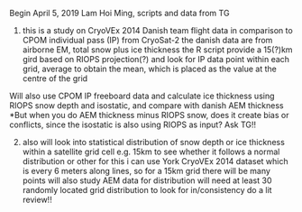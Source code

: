 Begin April 5, 2019 Lam Hoi Ming, scripts and data from TG

1. this is a study on CryoVEx 2014 Danish team flight data in comparison to CPOM individual pass (IP) from CryoSat-2
the danish data are from airborne EM, total snow plus ice thickness
the R script provide a 15(?)km gird based on RIOPS projection(?)
and look for IP data point within each grid, average to obtain the mean, which is placed as the value at the centre of the grid

Will also use CPOM IP freeboard data and calculate ice thickness using RIOPS snow depth and isostatic, and compare with danish AEM thickness
*But when you do AEM thickness minus RIOPS snow, does it create bias or conflicts, since the isostatic is also using RIOPS as input? Ask TG!!

2. also will look into statistical distribution of snow depth or ice thickness within a satellite grid cell e.g. 15km to see whether it follows a normal distribution or other 
for this i can use York CryoVEx 2014 dataset which is every 6 meters along lines, so for a 15km grid there will be many points
will also study AEM data for distribution 
will need at least 30 randomly located grid distribution to look for in/consistency
do a lit review!!

 